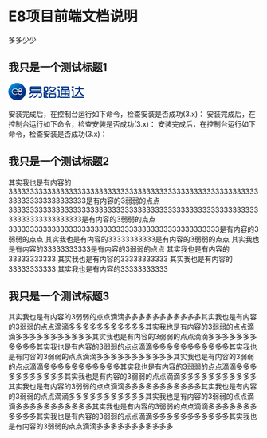 # E8项目前端文档说明

多多少少

## 我只是一个测试标题1

![我是一个图片](./logo.png)

安装完成后，在控制台运行如下命令，检查安装是否成功(3.x)：
安装完成后，在控制台运行如下命令，检查安装是否成功(3.x)：
安装完成后，在控制台运行如下命令，检查安装是否成功(3.x)：

## 我只是一个测试标题2

其实我也是有内容的3333333333333333333333333333333333333333333333333333333333333333333333333333是有内容的3弱弱的点点
333333333333333333333333333333333333333333333333333333333333333333333333333是有内容的3弱弱的点点
3333333333333333333333333333333333333333333333333是有内容的3弱弱的点点
其实我也是有内容的33333333333是有内容的3弱弱的点点
其实我也是有内容的33333333333是有内容的3弱弱的点点
其实我也是有内容的33333333333
其实我也是有内容的33333333333
其实我也是有内容的33333333333
其实我也是有内容的33333333333

## 我只是一个测试标题3

其实我也是有内容的3弱弱的点点滴滴多多多多多多多多多多多其实我也是有内容的3弱弱的点点滴滴多多多多多多多多多多多其实我也是有内容的3弱弱的点点滴滴多多多多多多多多多多多其实我也是有内容的3弱弱的点点滴滴多多多多多多多多多多多其实我也是有内容的3弱弱的点点滴滴多多多多多多多多多多多其实我也是有内容的3弱弱的点点滴滴多多多多多多多多多多多其实我也是有内容的3弱弱的点点滴滴多多多多多多多多多多多其实我也是有内容的3弱弱的点点滴滴多多多多多多多多多多多其实我也是有内容的3弱弱的点点滴滴多多多多多多多多多多多其实我也是有内容的3弱弱的点点滴滴多多多多多多多多多多多其实我也是有内容的3弱弱的点点滴滴多多多多多多多多多多多其实我也是有内容的3弱弱的点点滴滴多多多多多多多多多多多其实我也是有内容的3弱弱的点点滴滴多多多多多多多多多多多其实我也是有内容的3弱弱的点点滴滴多多多多多多多多多多多其实我也是有内容的3弱弱的点点滴滴多多多多多多多多多多多


